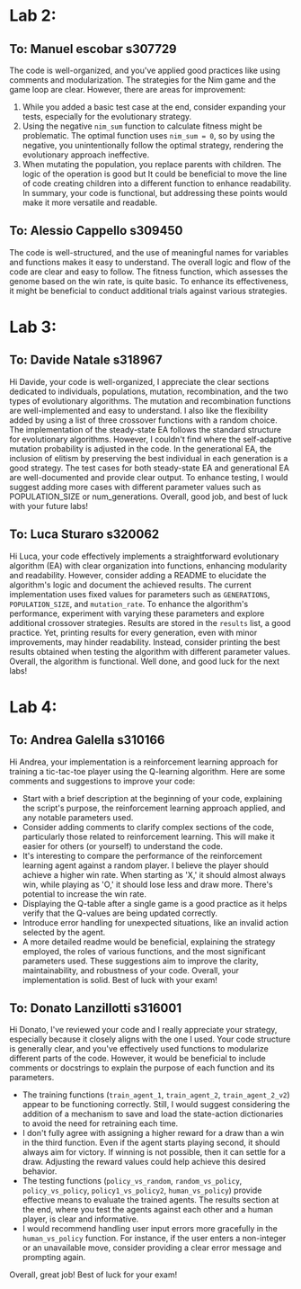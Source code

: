 # Lab 2:

## To: Manuel escobar s307729
The code is well-organized, and you've applied good practices like using comments and modularization. The strategies for the Nim game and the game loop are clear. However, there are areas for improvement:
1. While you added a basic test case at the end, consider expanding your tests, especially for the evolutionary strategy.
2. Using the negative `nim_sum` function to calculate fitness might be problematic. The optimal function uses `nim_sum = 0`, so by using the negative, you unintentionally follow the optimal strategy, rendering the evolutionary approach ineffective.
3. When mutating the population, you replace parents with children. The logic of the operation is good but It could be beneficial to move the line of code creating children into a different function to enhance readability.
In summary, your code is functional, but addressing these points would make it more versatile and readable.

## To: Alessio Cappello s309450
The code is well-structured, and the use of meaningful names for variables and functions makes it easy to understand. The overall logic and flow of the code are clear and easy to follow. The fitness function, which assesses the genome based on the win rate, is quite basic. To enhance its effectiveness, it might be beneficial to conduct additional trials against various strategies.


# Lab 3:
## To: Davide Natale s318967
Hi Davide, your code is well-organized, I appreciate the clear sections dedicated to individuals, populations, mutation, recombination, and the two types of evolutionary algorithms. 
The mutation and recombination functions are well-implemented and easy to understand. I also like the flexibility added by using a list of three crossover functions with a random choice.
The implementation of the steady-state EA follows the standard structure for evolutionary algorithms. However, I couldn't find where the self-adaptive mutation probability is adjusted in the code.
In the generational EA, the inclusion of elitism by preserving the best individual in each generation is a good strategy.
The test cases for both steady-state EA and generational EA are well-documented and provide clear output. To enhance testing, I would suggest adding more cases with different parameter values such as POPULATION_SIZE or num_generations.
Overall, good job, and best of luck with your future labs!

## To: Luca Sturaro s320062
Hi Luca, your code effectively implements a straightforward evolutionary algorithm (EA) with clear organization into functions, enhancing modularity and readability. However, consider adding a README to elucidate the algorithm's logic and document the achieved results.
The current implementation uses fixed values for parameters such as `GENERATIONS`, `POPULATION_SIZE`, and `mutation_rate`. To enhance the algorithm's performance, experiment with varying these parameters and explore additional crossover strategies.
Results are stored in the `results` list, a good practice. Yet, printing results for every generation, even with minor improvements, may hinder readability. Instead, consider printing the best results obtained when testing the algorithm with different parameter values.
Overall, the algorithm is functional. Well done, and good luck for the next labs!


# Lab 4:
## To: Andrea Galella s310166
Hi Andrea, your implementation is a reinforcement learning approach for training a tic-tac-toe player using the Q-learning algorithm. Here are some comments and suggestions to improve your code:
- Start with a brief description at the beginning of your code, explaining the script's purpose, the reinforcement learning approach applied, and any notable parameters used.
- Consider adding comments to clarify complex sections of the code, particularly those related to reinforcement learning. This will make it easier for others (or yourself) to understand the code.
- It's interesting to compare the performance of the reinforcement learning agent against a random player. I believe the player should achieve a higher win rate. When starting as 'X,' it should almost always win, while playing as 'O,' it should lose less and draw more. There's potential to increase the win rate.
- Displaying the Q-table after a single game is a good practice as it helps verify that the Q-values are being updated correctly.
- Introduce error handling for unexpected situations, like an invalid action selected by the agent.
- A more detailed readme would be beneficial, explaining the strategy employed, the roles of various functions, and the most significant parameters used.
These suggestions aim to improve the clarity, maintainability, and robustness of your code. Overall, your implementation is solid. Best of luck with your exam!

## To: Donato Lanzillotti s316001 
Hi Donato, I've reviewed your code and I really appreciate your strategy, especially because it closely aligns with the one I used. Your code structure is generally clear, and you've effectively used functions to modularize different parts of the code. However, it would be beneficial to include comments or docstrings to explain the purpose of each function and its parameters.
- The training functions (`train_agent_1`, `train_agent_2`, `train_agent_2_v2`) appear to be functioning correctly. Still, I would suggest considering the addition of a mechanism to save and load the state-action dictionaries to avoid the need for retraining each time.
- I don't fully agree with assigning a higher reward for a draw than a win in the third function. Even if the agent starts playing second, it should always aim for victory. If winning is not possible, then it can settle for a draw. Adjusting the reward values could help achieve this desired behavior.
- The testing functions (`policy_vs_random`, `random_vs_policy`, `policy_vs_policy`, `policy1_vs_policy2`, `human_vs_policy`) provide effective means to evaluate the trained agents. The results section at the end, where you test the agents against each other and a human player, is clear and informative.
- I would recommend handling user input errors more gracefully in the `human_vs_policy` function. For instance, if the user enters a non-integer or an unavailable move, consider providing a clear error message and prompting again.

Overall, great job! Best of luck for your exam!
